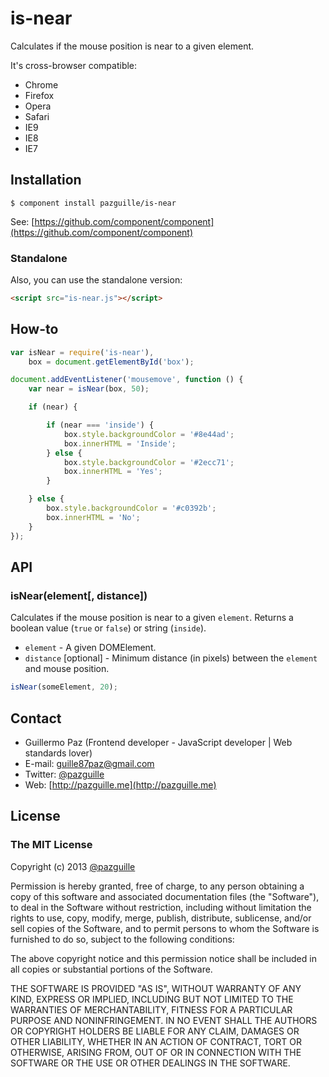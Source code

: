 # is-near

Calculates if the mouse position is near to a given element.

It's cross-browser compatible:
- Chrome
- Firefox
- Opera
- Safari
- IE9
- IE8
- IE7

## Installation

    $ component install pazguille/is-near

See: [https://github.com/component/component](https://github.com/component/component)

### Standalone
Also, you can use the standalone version:
```html
<script src="is-near.js"></script>
```

## How-to

```js
var isNear = require('is-near'),
    box = document.getElementById('box');

document.addEventListener('mousemove', function () {
    var near = isNear(box, 50);

    if (near) {

        if (near === 'inside') {
            box.style.backgroundColor = '#8e44ad';
            box.innerHTML = 'Inside';
        } else {
            box.style.backgroundColor = '#2ecc71';
            box.innerHTML = 'Yes';
        }

    } else {
        box.style.backgroundColor = '#c0392b';
        box.innerHTML = 'No';
    }
});
```

## API

### isNear(element[, distance])
Calculates if the mouse position is near to a given `element`. Returns a boolean value (`true` or `false`) or string (`inside`).
- `element` - A given DOMElement.
- `distance` [optional] - Minimum distance (in pixels) between the `element` and mouse position.

```js
isNear(someElement, 20);
```

## Contact
- Guillermo Paz (Frontend developer - JavaScript developer | Web standards lover)
- E-mail: [guille87paz@gmail.com](mailto:guille87paz@gmail.com)
- Twitter: [@pazguille](http://twitter.com/pazguille)
- Web: [http://pazguille.me](http://pazguille.me)

## License
### The MIT License
Copyright (c) 2013 [@pazguille](http://twitter.com/pazguille)

Permission is hereby granted, free of charge, to any person obtaining a copy
of this software and associated documentation files (the "Software"), to deal
in the Software without restriction, including without limitation the rights
to use, copy, modify, merge, publish, distribute, sublicense, and/or sell
copies of the Software, and to permit persons to whom the Software is
furnished to do so, subject to the following conditions:

The above copyright notice and this permission notice shall be included in
all copies or substantial portions of the Software.

THE SOFTWARE IS PROVIDED "AS IS", WITHOUT WARRANTY OF ANY KIND, EXPRESS OR
IMPLIED, INCLUDING BUT NOT LIMITED TO THE WARRANTIES OF MERCHANTABILITY,
FITNESS FOR A PARTICULAR PURPOSE AND NONINFRINGEMENT. IN NO EVENT SHALL THE
AUTHORS OR COPYRIGHT HOLDERS BE LIABLE FOR ANY CLAIM, DAMAGES OR OTHER
LIABILITY, WHETHER IN AN ACTION OF CONTRACT, TORT OR OTHERWISE, ARISING FROM,
OUT OF OR IN CONNECTION WITH THE SOFTWARE OR THE USE OR OTHER DEALINGS IN
THE SOFTWARE.